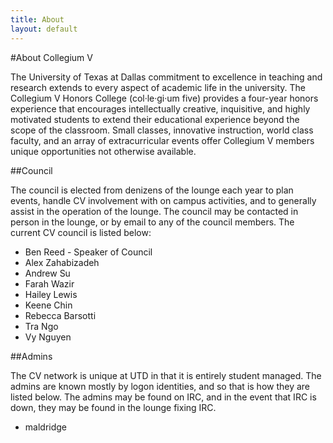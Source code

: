 ```yaml
---
title: About
layout: default
---
```


#About Collegium V

The University of Texas at Dallas commitment to excellence in teaching and research extends to every aspect of academic life in the university. The Collegium V Honors College (col·le·gi·um five) provides a four-year honors experience that encourages intellectually creative, inquisitive, and highly motivated students to extend their educational experience beyond the scope of the classroom. Small classes, innovative instruction, world class faculty, and an array of extracurricular events offer Collegium V members unique opportunities not otherwise available.

##Council

The council is elected from denizens of the lounge each year to plan events, handle CV involvement with on campus activities, and to generally assist in the operation of the lounge.  The council may be contacted in person in the lounge, or by email to any of the council members.  The current CV council is listed below:

  * Ben Reed - Speaker of Council
  * Alex Zahabizadeh
  * Andrew Su
  * Farah Wazir
  * Hailey Lewis
  * Keene Chin
  * Rebecca Barsotti
  * Tra Ngo
  * Vy Nguyen


##Admins

The CV network is unique at UTD in that it is entirely student managed.  The admins are known mostly by logon identities, and so that is how they are listed below.  The admins may be found on IRC, and in the event that IRC is down, they may be found in the lounge fixing IRC.

  * maldridge
